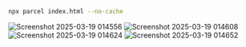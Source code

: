 ```bash
npx parcel index.html --no-cache
```
![Screenshot 2025-03-19 014556](https://github.com/user-attachments/assets/0c9f947d-de5f-4314-a2e6-6a72256c8ffb)
![Screenshot 2025-03-19 014608](https://github.com/user-attachments/assets/4ecb578f-aa5f-43f7-9f89-951dc11d09c2)
![Screenshot 2025-03-19 014624](https://github.com/user-attachments/assets/9fdd605a-549f-4ba4-89cb-4a7d2545bff4)
![Screenshot 2025-03-19 014652](https://github.com/user-attachments/assets/e4014c74-a615-4aac-b689-19a61fe38395)

